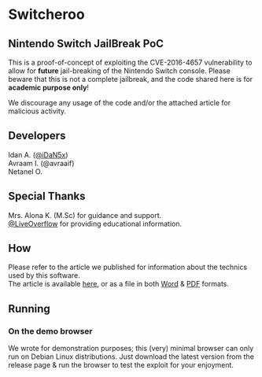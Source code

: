 # Switcheroo
## Nintendo Switch JailBreak PoC
This is a proof-of-concept of exploiting the CVE-2016-4657 vulnerability to allow for **future** jail-breaking of the Nintendo Switch console. Please beware that this is not a complete jailbreak, and the code shared here is for **academic purpose only**!

We discourage any usage of the code and/or the attached article for malicious activity.


## Developers
Idan A. ([@iDaN5x](https://github.com/idan5x))  
Avraam I. (@avraaif)  
Netanel O.  

## Special Thanks
Mrs. Alona K. (M.Sc) for guidance and support.  
[@LiveOverflow](https://github.com/LiveOverflow) for providing educational information.

## How
Please refer to the article we published for information about the technics used by this software.  
The article is available [here](https://github.com/iDaN5x/Switcheroo/wiki/Article), or as a file in both [Word](https://github.com/iDaN5x/Switcheroo/raw/master/Article.docx) & [PDF](https://github.com/iDaN5x/Switcheroo/raw/master/Article.pdf) formats.

## Running
### On the demo browser
We wrote for demonstration purposes; this (very) minimal browser can only run on Debian Linux distributions.
Just download the latest version from the release page & run the browser to test the exploit for your enjoyment.
